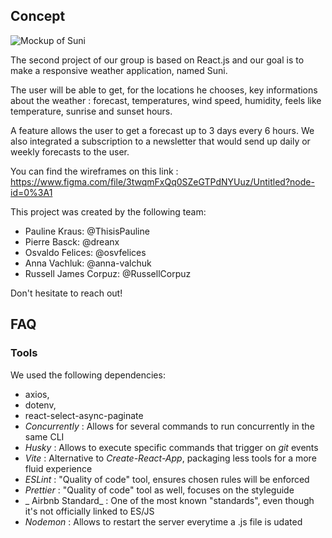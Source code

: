 ## Concept
![Mockup of Suni](https://user-images.githubusercontent.com/104513836/203733858-d0823380-991b-4fe7-aabd-db2ce1dec96e.jpg)

The second project of our group is based on React.js and our goal is to make a responsive weather application, named Suni.

The user will be able to get, for the locations he chooses, key informations about the weather : forecast, temperatures, wind speed, humidity, feels like temperature, sunrise and sunset hours.

A feature allows the user to get a forecast up to 3 days every 6 hours.
We also integrated a subscription to a newsletter that would send up daily or weekly forecasts to the user.

You can find the wireframes on this link : https://www.figma.com/file/3twqmFxQq0SZeGTPdNYUuz/Untitled?node-id=0%3A1

This project was created by the following team:
  - Pauline Kraus: @ThisisPauline 
  - Pierre Basck: @dreanx 
  - Osvaldo Felices: @osvfelices 
  - Anna Vachluk: @anna-valchuk 
  - Russell James Corpuz: @RussellCorpuz

Don't hesitate to reach out! 

## FAQ

### Tools

We used the following dependencies:
- axios,
- dotenv,
- react-select-async-paginate
- _Concurrently_ : Allows for several commands to run concurrently in the same CLI
- _Husky_ : Allows to execute specific commands that trigger on _git_ events
- _Vite_ : Alternative to _Create-React-App_, packaging less tools for a more fluid experience
- _ESLint_ : "Quality of code" tool, ensures chosen rules will be enforced
- _Prettier_ : "Quality of code" tool as well, focuses on the styleguide
- _ Airbnb Standard_ : One of the most known "standards", even though it's not officially linked to ES/JS
- _Nodemon_ : Allows to restart the server everytime a .js file is udated
